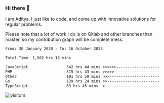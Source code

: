 ### Hi there 👋

I am Aditya. I just like to code, and come up with innovative solutions for regular problems.

Please note that a lot of work I do is on Gitlab and other branches than master, so my contribution graph will be complete mess.

<!--START_SECTION:waka-->

```txt
From: 30 January 2020 - To: 16 October 2023

Total Time: 1,502 hrs 18 mins

JavaScript                 342 hrs 44 mins >>>>>>-------------------   22.81 %
PHP                        315 hrs 43 mins >>>>>--------------------   21.02 %
Other                      191 hrs 59 mins >>>----------------------   12.78 %
Go                         139 hrs 24 mins >>-----------------------   09.28 %
TypeScript                 63 hrs 45 mins  >------------------------   04.24 %
```

<!--END_SECTION:waka-->

![visitors](https://visitor-badge.glitch.me/badge?page_id=BrainBuzzer.visitor-badge&left_color=green&right_color=red)

